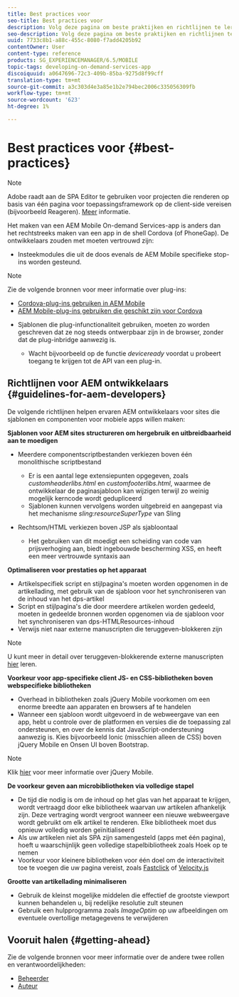 ```yaml
---
title: Best practices voor
seo-title: Best practices voor
description: Volg deze pagina om beste praktijken en richtlijnen te leren die ervaren AEM ontwikkelaars voor plaatsen zullen helpen, die mobiele toepassingsmalplaatjes en componenten bouwen.
seo-description: Volg deze pagina om beste praktijken en richtlijnen te leren die ervaren AEM ontwikkelaars voor plaatsen zullen helpen, die mobiele toepassingsmalplaatjes en componenten bouwen.
uuid: 7733c8b1-a88c-455c-8080-f7add4205b92
contentOwner: User
content-type: reference
products: SG_EXPERIENCEMANAGER/6.5/MOBILE
topic-tags: developing-on-demand-services-app
discoiquuid: a0647696-72c3-409b-85ba-9275d8f99cff
translation-type: tm+mt
source-git-commit: a3c303d4e3a85e1b2e794bec2006c335056309fb
workflow-type: tm+mt
source-wordcount: '623'
ht-degree: 1%

---
```



# Best practices voor {#best-practices}

>[!NOTE]
>
>Adobe raadt aan de SPA Editor te gebruiken voor projecten die renderen op basis van één pagina voor toepassingsframework op de client-side vereisen (bijvoorbeeld Reageren). [Meer](/help/sites-developing/spa-overview.md) informatie.

Het maken van een AEM Mobile On-demand Services-app is anders dan het rechtstreeks maken van een app in de shell Cordova (of PhoneGap). De ontwikkelaars zouden met moeten vertrouwd zijn:

* Insteekmodules die uit de doos evenals de AEM Mobile specifieke stop- ins worden gesteund.

>[!NOTE]
>
>Zie de volgende bronnen voor meer informatie over plug-ins:
>
>* [Cordova-plug-ins gebruiken in AEM Mobile](https://helpx.adobe.com/digital-publishing-solution/help/cordova-api.html)
>* [AEM Mobile-plug-ins gebruiken die geschikt zijn voor Cordova](https://helpx.adobe.com/digital-publishing-solution/help/app-runtime-api.html)

>



* Sjablonen die plug-infunctionaliteit gebruiken, moeten zo worden geschreven dat ze nog steeds ontwerpbaar zijn in de browser, zonder dat de plug-inbridge aanwezig is.

   * Wacht bijvoorbeeld op de functie *deviceready* voordat u probeert toegang te krijgen tot de API van een plug-in.

## Richtlijnen voor AEM ontwikkelaars {#guidelines-for-aem-developers}

De volgende richtlijnen helpen ervaren AEM ontwikkelaars voor sites die sjablonen en componenten voor mobiele apps willen maken:

**Sjablonen voor AEM sites structureren om hergebruik en uitbreidbaarheid aan te moedigen**

* Meerdere componentscriptbestanden verkiezen boven één monolithische scriptbestand

   * Er is een aantal lege extensiepunten opgegeven, zoals *customheaderlibs.html* en *customfooterlibs.html*, waarmee de ontwikkelaar de paginasjabloon kan wijzigen terwijl zo weinig mogelijk kerncode wordt gedupliceerd
   * Sjablonen kunnen vervolgens worden uitgebreid en aangepast via het mechanisme *sling:resourceSuperType* van Sling

* Rechtsom/HTML verkiezen boven JSP als sjabloontaal

   * Het gebruiken van dit moedigt een scheiding van code van prijsverhoging aan, biedt ingebouwde bescherming XSS, en heeft een meer vertrouwde syntaxis aan

**Optimaliseren voor prestaties op het apparaat**

* Artikelspecifiek script en stijlpagina&#39;s moeten worden opgenomen in de artikellading, met gebruik van de sjabloon voor het synchroniseren van de inhoud van het dps-artikel
* Script en stijlpagina&#39;s die door meerdere artikelen worden gedeeld, moeten in gedeelde bronnen worden opgenomen via de sjabloon voor het synchroniseren van dps-HTMLResources-inhoud
* Verwijs niet naar externe manuscripten die teruggeven-blokkeren zijn

>[!NOTE]
>
>U kunt meer in detail over teruggeven-blokkerende externe manuscripten [hier](https://developers.google.com/speed/docs/insights/BlockingJS) leren.

**Voorkeur voor app-specifieke client JS- en CSS-bibliotheken boven webspecifieke bibliotheken**

* Overhead in bibliotheken zoals jQuery Mobile voorkomen om een enorme breedte aan apparaten en browsers af te handelen
* Wanneer een sjabloon wordt uitgevoerd in de webweergave van een app, hebt u controle over de platformen en versies die de toepassing zal ondersteunen, en over de kennis dat JavaScript-ondersteuning aanwezig is. Kies bijvoorbeeld Ionic (misschien alleen de CSS) boven jQuery Mobile en Onsen UI boven Bootstrap.

>[!NOTE]
>
>Klik [hier](https://jquerymobile.com/browser-support/1.4/) voor meer informatie over jQuery Mobile.

**De voorkeur geven aan microbibliotheken via volledige stapel**

* De tijd die nodig is om de inhoud op het glas van het apparaat te krijgen, wordt vertraagd door elke bibliotheek waarvan uw artikelen afhankelijk zijn. Deze vertraging wordt vergroot wanneer een nieuwe webweergave wordt gebruikt om elk artikel te renderen. Elke bibliotheek moet dus opnieuw volledig worden geïnitialiseerd
* Als uw artikelen niet als SPA zijn samengesteld (apps met één pagina), hoeft u waarschijnlijk geen volledige stapelbibliotheek zoals Hoek op te nemen
* Voorkeur voor kleinere bibliotheken voor één doel om de interactiviteit toe te voegen die uw pagina vereist, zoals [Fastclick](https://github.com/ftlabs/fastclick) of [Velocity.js](https://velocityjs.org)

**Grootte van artikellading minimaliseren**

* Gebruik de kleinst mogelijke middelen die effectief de grootste viewport kunnen behandelen u, bij redelijke resolutie zult steunen
* Gebruik een hulpprogramma zoals *ImageOptim* op uw afbeeldingen om eventuele overtollige metagegevens te verwijderen

## Vooruit halen {#getting-ahead}

Zie de volgende bronnen voor meer informatie over de andere twee rollen en verantwoordelijkheden:

* [Beheerder](/help/mobile/aem-mobile.md)
* [Auteur](/help/mobile/aem-mobile-on-demand.md)
